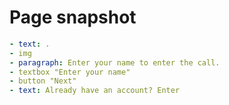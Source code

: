 # Page snapshot

```yaml
- text: .
- img
- paragraph: Enter your name to enter the call.
- textbox "Enter your name"
- button "Next"
- text: Already have an account? Enter
```